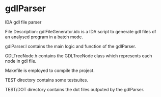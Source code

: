 # gdlParser
IDA gdl file parser

File Description:
gdlFileGenerator.idc is a IDA script to generate gdl files of an analysed program in a batch mode.

gdlParser.l contains the main logic and function of the gdlParser.

GDLTreeNode.h contains the GDLTreeNode class which represents each node in gdl file.

Makefile is employed to compile the project.

TEST directory contains some testsuites.

TEST/DOT directory contains the dot files outputed by the gdlParser.
